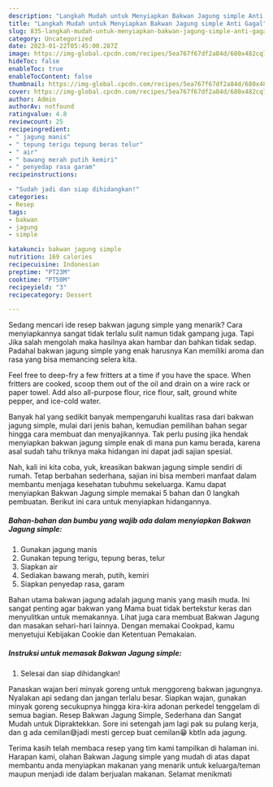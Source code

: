 ```yaml
---
description: "Langkah Mudah untuk Menyiapkan Bakwan Jagung simple Anti Gagal"
title: "Langkah Mudah untuk Menyiapkan Bakwan Jagung simple Anti Gagal"
slug: 835-langkah-mudah-untuk-menyiapkan-bakwan-jagung-simple-anti-gagal
category: Uncategorized
date: 2023-01-22T05:45:00.287Z
image: https://img-global.cpcdn.com/recipes/5ea767f67df2a84d/680x482cq70/bakwan-jagung-simple-foto-resep-utama.jpg
hideToc: false
enableToc: true
enableTocContent: false
thumbnail: https://img-global.cpcdn.com/recipes/5ea767f67df2a84d/680x482cq70/bakwan-jagung-simple-foto-resep-utama.jpg
cover: https://img-global.cpcdn.com/recipes/5ea767f67df2a84d/680x482cq70/bakwan-jagung-simple-foto-resep-utama.jpg
author: Admin
authorAv: notfound
ratingvalue: 4.8
reviewcount: 25
recipeingredient:
- " jagung manis"
- " tepung terigu tepung beras telur"
- " air"
- " bawang merah putih kemiri"
- " penyedap rasa garam"
recipeinstructions:

- "Sudah jadi dan siap dihidangkan!"
categories:
- Resep
tags:
- bakwan
- jagung
- simple

katakunci: bakwan jagung simple 
nutrition: 169 calories
recipecuisine: Indonesian
preptime: "PT23M"
cooktime: "PT50M"
recipeyield: "3"
recipecategory: Dessert

---
```



Sedang mencari ide resep bakwan jagung simple yang menarik? Cara menyiapkannya sangat tidak terlalu sulit namun tidak gampang juga. Tapi Jika salah mengolah maka hasilnya akan hambar dan bahkan tidak sedap. Padahal bakwan jagung simple yang enak harusnya Kan memiliki aroma dan rasa yang bisa memancing selera kita.


Feel free to deep-fry a few fritters at a time if you have the space. When fritters are cooked, scoop them out of the oil and drain on a wire rack or paper towel. Add also all-purpose flour, rice flour, salt, ground white pepper, and ice-cold water.

Banyak hal yang sedikit banyak mempengaruhi kualitas rasa dari bakwan jagung simple, mulai dari jenis bahan, kemudian pemilihan bahan segar hingga cara membuat dan menyajikannya. Tak perlu pusing jika hendak menyiapkan bakwan jagung simple enak di mana pun kamu berada, karena asal sudah tahu triknya maka hidangan ini dapat jadi sajian spesial.


Nah, kali ini kita coba, yuk, kreasikan bakwan jagung simple sendiri di rumah. Tetap berbahan sederhana, sajian ini bisa memberi manfaat dalam membantu menjaga kesehatan tubuhmu sekeluarga. Kamu dapat menyiapkan Bakwan Jagung simple memakai 5 bahan dan 0 langkah pembuatan. Berikut ini cara untuk menyiapkan hidangannya.

<!--inarticleads1-->

##### Bahan-bahan dan bumbu yang wajib ada dalam menyiapkan Bakwan Jagung simple:

1. Gunakan  jagung manis
1. Gunakan  tepung terigu, tepung beras, telur
1. Siapkan  air
1. Sediakan  bawang merah, putih, kemiri
1. Siapkan  penyedap rasa, garam


Bahan utama bakwan jagung adalah jagung manis yang masih muda. Ini sangat penting agar bakwan yang Mama buat tidak bertekstur keras dan menyulitkan untuk memakannya. Lihat juga cara membuat Bakwan Jagung dan masakan sehari-hari lainnya. Dengan memakai Cookpad, kamu menyetujui Kebijakan Cookie dan Ketentuan Pemakaian. 

<!--inarticleads2-->

##### Instruksi untuk memasak Bakwan Jagung simple:


1. Selesai dan siap dihidangkan!

Panaskan wajan beri minyak goreng untuk menggoreng bakwan jagungnya. Nyalakan api sedang dan jangan terlalu besar. Siapkan wajan, gunakan minyak goreng secukupnya hingga kira-kira adonan perkedel tenggelam di semua bagian. Resep Bakwan Jagung Simple, Sederhana dan Sangat Mudah untuk Dipraktekkan. Sore ini setengah jam lagi pak su pulang kerja, dan g ada cemilan😅jadi mesti gercep buat cemilan😁 kbtln ada jagung. 

Terima kasih telah membaca resep yang tim kami tampilkan di halaman ini. Harapan kami, olahan Bakwan Jagung simple yang mudah di atas dapat membantu anda menyiapkan makanan yang menarik untuk keluarga/teman maupun menjadi ide dalam berjualan makanan. Selamat menikmati
